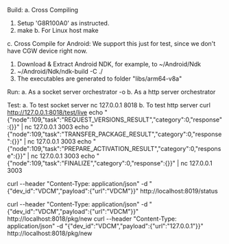 Build:
a. Cross Compiling
   1. Setup 'G8R100A0' as instructed.
   2. make
b. For Linux host
   make

c. Cross Compile for Android:
   We support this just for test, since we don't have CGW device right now.
   1. Download & Extract Android NDK, for example, to ~/Android/Ndk
   2. ~/Android/Ndk/ndk-build -C ./
   3. The executables are generated to folder "libs/arm64-v8a"


Run:
a. As a socket server
  orchestrator -o
b. As a http server
  orchestrator

Test:
a. To test socket server
   nc 127.0.0.1 8018
b. To test http server
   curl http://127.0.0.1:8018/test/live
   echo "    {\"node\":109,\"task\":\"REQUEST_VERSIONS_RESULT\",\"category\":0,\"response\":{}}" | nc 127.0.0.1 3003
   echo "    {\"node\":109,\"task\":\"TRANSFER_PACKAGE_RESULT\",\"category\":0,\"response\":{}}" | nc 127.0.0.1 3003
   echo "    {\"node\":109,\"task\":\"PREPARE_ACTIVATION_RESULT\",\"category\":0,\"response\":{}}" | nc 127.0.0.1 3003
   echo "    {\"node\":109,\"task\":\"FINALIZE\",\"category\":0,\"response\":{}}" | nc 127.0.0.1 3003

   curl --header "Content-Type: application/json" -d "{\"dev_id\":\"VDCM\",\"payload\":{\"url\":\"VDCM\"}}" http://localhost:8019/status

   curl --header "Content-Type: application/json" -d "{\"dev_id\":\"VDCM\",\"payload\":{\"url\":\"VDCM\"}}" http://localhost:8018/pkg/new
   curl --header "Content-Type: application/json" -d "{\"dev_id\":\"VDCM\",\"payload\":{\"url\":\"127.0.0.1\"}}" http://localhost:8018/pkg/new
